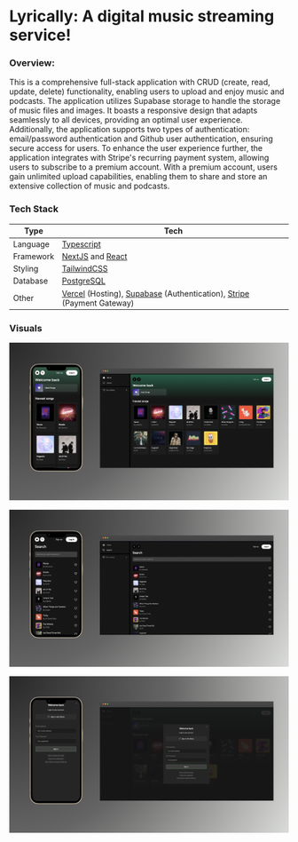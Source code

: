 # Lyrically: A digital music streaming service!

### Overview:

This is a comprehensive full-stack application with CRUD (create, read, update, delete) functionality, enabling users to upload and enjoy music and podcasts. The application utilizes Supabase storage to handle the storage of music files and images. It boasts a responsive design that adapts seamlessly to all devices, providing an optimal user experience. Additionally, the application supports two types of authentication: email/password authentication and Github user authentication, ensuring secure access for users. To enhance the user experience further, the application integrates with Stripe's recurring payment system, allowing users to subscribe to a premium account. With a premium account, users gain unlimited upload capabilities, enabling them to share and store an extensive collection of music and podcasts.

### Tech Stack

  | Type      | Tech                                                         |
  | --------- | ------------------------------------------------------------ |
  | Language  | [Typescript](https://www.typescriptlang.org/)                |
  | Framework | [NextJS](https://nextjs.org/) and [React](https://reactjs.org/) |
  | Styling   | [TailwindCSS](https://tailwindcss.com/)                      |
  | Database   | [PostgreSQL](https://www.postgresql.org/)                                 | 
  | Other   | [Vercel](https://vercel.com) (Hosting), [Supabase](https://supabase.com/) (Authentication), [Stripe](https://stripe.com/) (Payment Gateway)                                  | 
  
  
### Visuals

![image alt](https://github.com/zhijiazhang/lyrically/blob/main/pics/welcomepage.png?raw=true)

![image alt](https://github.com/zhijiazhang/lyrically/blob/main/pics/searchpage.png?raw=true)

![image alt](https://github.com/zhijiazhang/lyrically/blob/main/pics/loginpage.png?raw=true)
